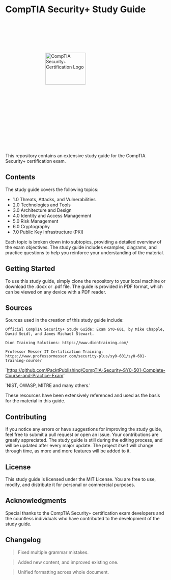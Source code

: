 # CompTIA Security+ Study Guide

<div style="display: flex; justify-content: center; align-items: center; height: 400px;">
  <img src="https://www.thoughtco.com/thmb/6pLldeziX2oJmXnWxpBbXp_t3n0=/1500x0/filters:no_upscale():max_bytes(150000):strip_icc()/compTIA_Security-56a1203a5f9b58b7d0bc39bb.jpg" alt="CompTIA Security+ Certification Logo" style="width: 50%; height: auto; align-self: center;">
</div>

This repository contains an extensive study guide for the CompTIA Security+ certification exam.

## Contents

The study guide covers the following topics:

- 1.0 Threats, Attacks, and Vulnerabilities
- 2.0 Technologies and Tools
- 3.0 Architecture and Design
- 4.0 Identity and Access Management
- 5.0 Risk Management
- 6.0 Cryptography
- 7.0 Public Key Infrastructure (PKI)

Each topic is broken down into subtopics, providing a detailed overview of the exam objectives. The study guide includes examples, diagrams, and practice questions to help you reinforce your understanding of the material.

## Getting Started

To use this study guide, simply clone the repository to your local machine or download the .docx or .pdf file. The guide is provided in PDF format, which can be viewed on any device with a PDF reader.

## Sources

Sources used in the creation of this study guide include:

`Official CompTIA Security+ Study Guide: Exam SY0-601, by Mike Chapple, David Seidl, and James Michael Stewart.`

`Dion Training Solutions: https://www.diontraining.com/`

`Professor Messer IT Certification Training: https://www.professormesser.com/security-plus/sy0-601/sy0-601-training-course/`

`https://github.com/PacktPublishing/CompTIA-Security-SY0-501-Complete-Course-and-Practice-Exam'

`NIST, OWASP, MITRE and many others.'

These resources have been extensively referenced and used as the basis for the material in this guide.

## Contributing

If you notice any errors or have suggestions for improving the study guide, feel free to submit a pull request or open an issue. Your contributions are greatly appreciated. The study guide is still during the editing process, and will be updated after every major update. The project itself will change through time, as more and more features will be added to it.

## License

This study guide is licensed under the MIT License. You are free to use, modify, and distribute it for personal or commercial purposes.

## Acknowledgments

Special thanks to the CompTIA Security+ certification exam developers and the countless individuals who have contributed to the development of the study guide.

## Changelog

> Fixed multiple grammar mistakes.

> Added new content, and improved existing one.

> Unified formatting across whole document.
